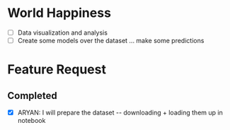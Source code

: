 # World Happiness

- [ ] Data visualization and analysis
- [ ] Create some models over the dataset ... make some predictions

# Feature Request


## Completed

- [x] ARYAN: I will prepare the dataset -- downloading + loading them up in notebook
